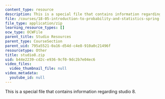 ```yaml
---
content_type: resource
description: This is a special file that contains information regarding studio 8.
file: /courses/18-05-introduction-to-probability-and-statistics-spring-2014/b44e2239cd2ce9369cf09dc2b7e04ec6_studio8.zip
file_type: application/zip
learning_resource_types: []
ocw_type: OCWFile
parent_title: Studio Resources
parent_type: CourseSection
parent_uid: 795a5521-0a16-d54d-c4e8-910a0c21496f
resourcetype: Other
title: studio8.zip
uid: b44e2239-cd2c-e936-9cf0-9dc2b7e04ec6
video_files:
  video_thumbnail_file: null
video_metadata:
  youtube_id: null
---
```

This is a special file that contains information regarding studio 8.

